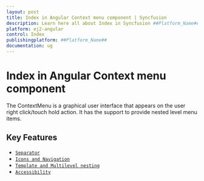 ```yaml
---
layout: post
title: Index in Angular Context menu component | Syncfusion
description: Learn here all about Index in Syncfusion ##Platform_Name## Context menu component of Syncfusion Essential JS 2 and more.
platform: ej2-angular
control: Index 
publishingplatform: ##Platform_Name##
documentation: ug
---
```


# Index in Angular Context menu component

The ContextMenu is a graphical user interface that appears on the user right click/touch hold action.
It has the support to provide nested level menu items.

## Key Features

* [`Separator`](./getting-started#rendering-items-with-separator)
* [`Icons and Navigation`](./icons-and-navigation#icons-and-navigation)
* [`Template and Multilevel nesting`](./templates)
* [`Accessibility`](./accessibility#keyboard-accessibility)